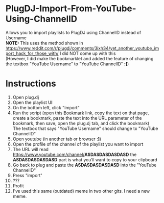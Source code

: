 # PlugDJ-Import-From-YouTube-Using-ChannelID
Allows you to import playlists to PlugDJ using ChannelID instead of Username <br />
<b>NOTE:</b> This uses the method shown in https://www.reddit.com/r/plugdj/comments/3ixh34/yet_another_youtube_import_hack_for_those_with/
I did NOT come up with this <br />
(However, I did make the bookmarklet and added the feature of changing the textbox "YouTube Username" to "YouTube ChannelID" <b>:]</b>)

# Instructions
1) Open plug.dj <br />
2) Open the playlist UI <br />
3) On the bottom left, click "Import" <br />
4) Run the script (open this <a href="https://rawgit.com/fatboysraidmcdonalds/PlugDJ-Import-From-YouTube-Using-ChannelID/master/Bookmark.js" target="_blank">Bookmark</a> link, copy the text on that page, create a bookmark, paste the text into the URL parameter of the bookmark, then save, open the plug.dj tab, and click the bookmark) <br /> The textbox that says "YouTube Username" should change to "YouTube ChannelID" <br />
5) Open youtube (in another tab or browser <b>:]</b>) <br />
6) Open the profile of the channel of the playlist you want to import <br />
7) The URL will read https://www.youtube.com/channel/<b>ASDASDASDASDASD</b> the <b>ASDASDASDASDASD</b> part is what you'll want to copy to your clipboard <br />
8) Go back to plug and paste the <b>ASDASDASDASDASD</b> into the "YouTube ChannelID" <br />
9) Press "import" <br />
10) ??? <br />
11) Profit <br />
12) I've used this same (outdated) meme in two other gits. I need a new meme.
